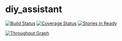 # diy_assistant

[![Build Status](https://travis-ci.org/DiyAssistant/diy_assistant.svg?branch=ci-rake-%2337)](https://travis-ci.org/DiyAssistant/diy_assistant)
[![Coverage Status](https://coveralls.io/repos/github/DiyAssistant/diy_assistant/badge.svg?branch=master)](https://coveralls.io/github/DiyAssistant/diy_assistant?branch=master)
[![Stories in Ready](https://badge.waffle.io/DiyAssistant/diy_assistant.svg?label=ready&title=Ready)](http://waffle.io/DiyAssistant/diy_assistant)

[![Throughput Graph](https://graphs.waffle.io/DiyAssistant/diy_assistant/throughput.svg)](https://waffle.io/DiyAssistant/diy_assistant/metrics/throughput)
